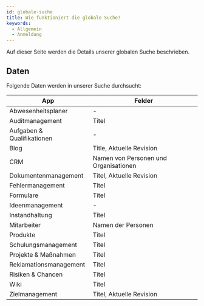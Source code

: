```yaml
---
id: globale-suche
title: Wie funktioniert die globale Suche?
keywords:
  - Allgemein
  - Anmeldung
---
```


Auf dieser Seite werden die Details unserer globalen Suche beschrieben.

## Daten

<!-- Im Allgemein werden statische Daten (z.B App-Namen) und in Datenbanken gespeicherte Daten durchgesucht.

Es gilt dann folgende :

1. Beim direkte Klick auf den App-Namen in der App-Liste werden Sie auf die Index-Seite geführt.
   ![Allgemein](https://caqadmin.blob.core.windows.net/public-screenshots/manual-screenshots/GlobalSearchDirect.gif)

2. Gespeicherte Daten können durchsucht werden, indem auf "Suche eingrenzen"  geklickt wird. Die Suche kann in diesem Fall auf einzelne Apps eingegrenzt werden.
   ![Specific Search](https://caqadmin.blob.core.windows.net/public-screenshots/manual-screenshots/GlobalSearch.gif) -->

Folgende Daten werden in unserer Suche durchsucht:

| App                        | Felder                                |
| -------------------------- | ------------------------------------- |
| Abwesenheitsplaner         | -                                     |
| Auditmanagement            | Titel                                 |
| Aufgaben & Qualifikationen | -                                     |
| Blog                       | Title, Aktuelle Revision              |
| CRM                        | Namen von Personen und Organisationen |
| Dokumentenmanagement       | Titel, Aktuelle Revision              |
| Fehlermanagement           | Titel                                 |
| Formulare                  | Titel                                 |
| Ideenmanagement            | -                                     |
| Instandhaltung             | Titel                                 |
| Mitarbeiter                | Namen der Personen                    |
| Produkte                   | Titel                                 |
| Schulungsmanagement        | Titel                                 |
| Projekte & Maßnahmen       | Titel                                 |
| Reklamationsmanagement     | Titel                                 |
| Risiken & Chancen          | Titel                                 |
| Wiki                       | Titel                                 |
| Zielmanagement             | Titel, Aktuelle Revision              |

<!-- ### Zugriff

Bei fehlendem Zugriff auf die Daten wird als Ergebnis eine leere Menge zurückgegeben. -->
